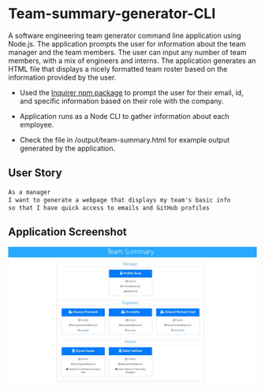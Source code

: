 # Team-summary-generator-CLI
 A software engineering team generator command line application using Node.js. The application prompts the user for information about the team manager and the team members. The user can input any number of team members, with a mix of engineers and interns. The application generates an HTML file that displays a nicely formatted team roster based on the information provided by the user.

* Used the [Inquirer npm package](https://github.com/SBoudrias/Inquirer.js/) to prompt the user for their email, id, and specific information based on their role with the company.

* Application runs as a Node CLI to gather information about each employee.

* Check the file in /output/team-summary.html for example output generated by the application.

## User Story
```
As a manager
I want to generate a webpage that displays my team's basic info
so that I have quick access to emails and GitHub profiles
```
## Application Screenshot
![Project Snapshot](https://github.com/ananya92/My-Portfolio/blob/master/src/components/projects/img/pr7_1.JPG)
